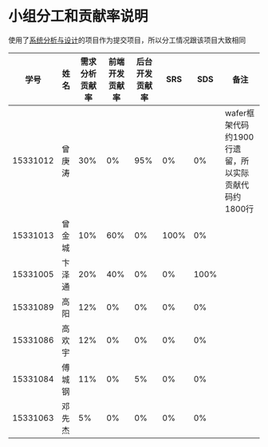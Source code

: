 # 小组分工和贡献率说明
使用了[系统分析与设计](https://brumovie.github.io/Dashboard/index)的项目作为提交项目，所以分工情况跟该项目大致相同

|学号|姓名|需求分析贡献率|前端开发贡献率|后台开发贡献率|SRS|SDS|备注|
| --- | --- | --- | --- | --- | --- | --- | --- |
|15331012|曾庚涛|30%|0%|95%|0%|0%|wafer框架代码约1900行遗留，所以实际贡献代码约1800行|
|15331013|曾金城|10%|60%|0%|100%|0%||
|15331005|卞泽通|20%|40%|0%|0%|100%||
|15331089|高阳|12%|0%|0%|0%|0%||
|15331086|高欢宇|12%|0%|0%|0%|0%||
|15331084|傅城钢|11%|0%|5%|0%|0%||
|15331063|邓先杰|5%|0%|0%|0%|0%||